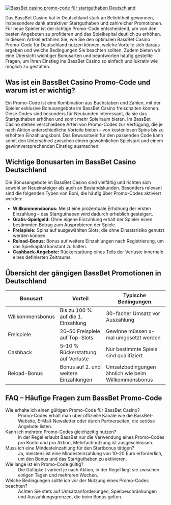 [![BassBet casino promo-code für startguthaben Deutschland](https://123-caf.pages.dev/gitsignup.png)](https://vrmoo.ru/Bt82HjjY)

<div>   <p>Das BassBet Casino hat in Deutschland stark an Beliebtheit gewonnen, insbesondere dank attraktiver Startguthaben und zahlreicher Promotionen. Für neue Spieler ist der richtige Promo-Code entscheidend, um von den besten Angeboten zu profitieren und das Spielkapital deutlich zu erhöhen. In diesem Artikel erfahren Sie, wie Sie den optimalen BassBet Casino Promo-Code für Deutschland nutzen können, welche Vorteile sich daraus ergeben und welche Bedingungen Sie beachten sollten. Zudem bieten wir eine Übersicht wichtiger Bonusarten und beantworten häufig gestellte Fragen, um Ihren Einstieg ins BassBet Casino so einfach und lukrativ wie möglich zu gestalten.</p>    <h2>Was ist ein BassBet Casino Promo-Code und warum ist er wichtig?</h2>   <p>Ein Promo-Code ist eine Kombination aus Buchstaben und Zahlen, mit der Spieler exklusive Bonusangebote im BassBet Casino freischalten können. Diese Codes sind besonders für Neukunden interessant, da sie das Startguthaben erhöhen und somit mehr Spielraum bieten. Im BassBet Casino stehen verschiedene Arten von Promo-Codes zur Verfügung, die je nach Aktion unterschiedliche Vorteile bieten – von kostenlosen Spins bis zu erhöhten Einzahlungsboni. Das Bewusstsein für den passenden Code kann somit den Unterschied zwischen einem gewöhnlichen Spielstart und einem gewinnversprechenden Einstieg ausmachen.</p>    <h2>Wichtige Bonusarten im BassBet Casino Deutschland</h2>   <p>Die Bonusangebote im BassBet Casino sind vielfältig und richten sich sowohl an Neueinsteiger als auch an Bestandskunden. Besonders relevant sind die folgenden Typen von Boni, die häufig über Promo-Codes aktiviert werden:</p>   <ul>     <li><strong>Willkommensbonus:</strong> Meist eine prozentuale Erhöhung der ersten Einzahlung – das Startguthaben wird dadurch erheblich gesteigert.</li>     <li><strong>Gratis-Spielgeld:</strong> Ohne eigene Einzahlung erhält der Spieler einen bestimmten Betrag zum Ausprobieren der Spiele.</li>     <li><strong>Freispiele:</strong> Spins auf ausgewählten Slots, die ohne Einsatzrisiko genutzt werden können.</li>     <li><strong>Reload-Bonus:</strong> Bonus auf weitere Einzahlungen nach Registrierung, um das Spielkapital konstant zu halten.</li>     <li><strong>Cashback-Angebote:</strong> Rückerstattung eines Teils der Verluste innerhalb eines definierten Zeitraums.</li>   </ul>    <h2>Übersicht der gängigen BassBet Promotionen in Deutschland</h2>   <table>     <thead>       <tr>         <th>Bonusart</th>         <th>Vorteil</th>         <th>Typische Bedingungen</th>       </tr>     </thead>     <tbody>       <tr>         <td>Willkommensbonus</td>         <td>Bis zu 100 % auf die 1. Einzahlung</td>         <td>30-facher Umsatz vor Auszahlung</td>       </tr>       <tr>         <td>Freispiele</td>         <td>20–50 Freispiele auf Top-Slots</td>         <td>Gewinne müssen x-mal umgesetzt werden</td>       </tr>       <tr>         <td>Cashback</td>         <td>5–10 % Rückerstattung auf Verluste</td>         <td>Nur bestimmte Spiele sind qualifiziert</td>       </tr>       <tr>         <td>Reload-Bonus</td>         <td>Bonus auf 2. und weitere Einzahlungen</td>         <td>Umsatzbedingungen ähnlich wie beim Willkommensbonus</td>       </tr>     </tbody>   </table>    <h2>FAQ – Häufige Fragen zum BassBet Promo-Code</h2>   <dl>     <dt>Wie erhalte ich einen gültigen Promo-Code für BassBet Casino?</dt>     <dd>Promo-Codes erhält man über offizielle Kanäle wie die BassBet-Website, E-Mail-Newsletter oder durch Partnerseiten, die seriöse Angebote listen.</dd>      <dt>Kann ich mehrere Promo-Codes gleichzeitig nutzen?</dt>     <dd>In der Regel erlaubt BassBet nur die Verwendung eines Promo-Codes pro Konto und pro Aktion, Mehrfachnutzung ist ausgeschlossen.</dd>      <dt>Muss ich eine Mindesteinzahlung für den Startbonus tätigen?</dt>     <dd>Ja, meistens ist eine Mindesteinzahlung von 10–20 Euro erforderlich, um den Bonus und das Startguthaben zu aktivieren.</dd>      <dt>Wie lange ist ein Promo-Code gültig?</dt>     <dd>Die Gültigkeit variiert je nach Aktion, in der Regel liegt sie zwischen einigen Tagen und mehreren Wochen.</dd>      <dt>Welche Bedingungen sollte ich vor der Nutzung eines Promo-Codes beachten?</dt>     <dd>Achten Sie stets auf Umsatzanforderungen, Spielbeschränkungen und Auszahlungsgrenzen, die beim Bonus gelten.</dd>   </dl> </div>
